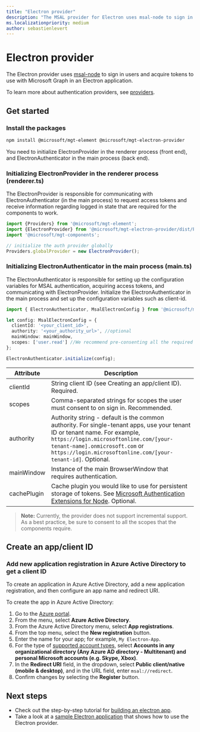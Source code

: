 ```yaml
---
title: "Electron provider"
description: "The MSAL provider for Electron uses msal-node to sign in users and acquire tokens to use with the Microsoft Graph."
ms.localizationpriority: medium
author: sebastienlevert
---
```

# Electron provider

The Electron provider uses [msal-node](https://github.com/AzureAD/microsoft-authentication-library-for-js/tree/dev/lib/msal-node) to sign in users and acquire tokens to use with Microsoft Graph in an Electron application.

To learn more about authentication providers, see [providers](./providers.md).

## Get started
### Install the packages

```bash
npm install @microsoft/mgt-element @microsoft/mgt-electron-provider
```
You need to initialize ElectronProvider in the renderer process (front end), and ElectronAuthenticator in the main process (back end).


### Initializing ElectronProvider in the renderer process (renderer.ts)

The ElectronProvider is responsible for communicating with ElectronAuthenticator (in the main process) to request access tokens and receive information regarding logged in state that are required for the components to work. 

```ts
import {Providers} from '@microsoft/mgt-element';
import {ElectronProvider} from '@microsoft/mgt-electron-provider/dist/Provider';
import '@microsoft/mgt-components';

// initialize the auth provider globally
Providers.globalProvider = new ElectronProvider();
```

### Initializing ElectronAuthenticator in the main process (main.ts)

The ElectronAuthenticator is responsible for setting up the configuration variables for MSAL authentication, acquiring access tokens, and communicating with ElectronProvider.
Initialize the ElectronAuthenticator in the main process and set up the configuration variables such as client-id.

```ts
import { ElectronAuthenticator, MsalElectronConfig } from '@microsoft/mgt-electron-provider/dist/Authenticator'; 

let config: MsalElectronConfig = {
  clientId: '<your_client_id>',
  authority: '<your_authority_url>', //optional
  mainWindow: mainWindow, 
  scopes: ['user.read'] //We recommend pre-consenting all the required scopes on the Azure portal
};

ElectronAuthenticator.initialize(config);
```
 
| Attribute   | Description                                                                                                                                                                                                                                                           |
| ----------- | --------------------------------------------------------------------------------------------------------------------------------------------------------------------------------------------------------------------------------------------------------------------- |
| clientId    | String client ID (see Creating an app/client ID). Required.                                                                                                                                                                                                           |
| scopes      | Comma-separated strings for scopes the user must consent to on sign in. Recommended.                                                                                                                                                                                  |
| authority   | Authority string - default is the common authority. For single-tenant apps, use your tenant ID or tenant name. For example, `https://login.microsoftonline.com/[your-tenant-name].onmicrosoft.com` or `https://login.microsoftonline.com/[your-tenant-id]`. Optional. |
| mainWindow  | Instance of the main BrowserWindow that requires authentication.                                                                                                                                                                                                      |
| cachePlugin | Cache plugin you would like to use for persistent storage of tokens. See [Microsoft Authentication Extensions for Node](https://github.com/AzureAD/microsoft-authentication-library-for-js/tree/dev/extensions/msal-node-extensions). Optional.                       |

>**Note:** Currently, the provider does not support incremental support. As a best practice, be sure to consent to all the scopes that the components require.
    
## Create an app/client ID

### Add new application registration in Azure Active Directory to get a client ID

To create an application in Azure Active Directory, add a new application registration, and then configure an app name and redirect URI.

To create the app in Azure Active Directory:

1. Go to the [Azure portal](https://portal.azure.com).
1. From the menu, select **Azure Active Directory**.
1. From the Azure Active Directory menu, select **App registrations**.
1. From the top menu, select the **New registration** button.
1. Enter the name for your app; for example, `My Electron-App`.
1. For the type of [supported account types](/azure/active-directory/develop/single-and-multi-tenant-apps#who-can-sign-in-to-your-app), select **Accounts in any organizational directory (Any Azure AD directory - Multitenant) and personal Microsoft accounts (e.g. Skype, Xbox)**.
1. In the **Redirect URI** field, in the dropdown, select **Public client/native (mobile & desktop)**, and in the URL field, enter `msal://redirect`.
1. Confirm changes by selecting the **Register** button.

## Next steps

* Check out the step-by-step tutorial for [building an electron app](../get-started/build-an-electron-app.md).
* Take a look at a [sample Electron application](https://github.com/microsoftgraph/microsoft-graph-toolkit/tree/main/samples/electron-app) that shows how to use the Electron provider.
